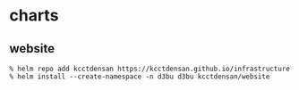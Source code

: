 # charts

## website

```
% helm repo add kcctdensan https://kcctdensan.github.io/infrastructure
% helm install --create-namespace -n d3bu d3bu kcctdensan/website
```

